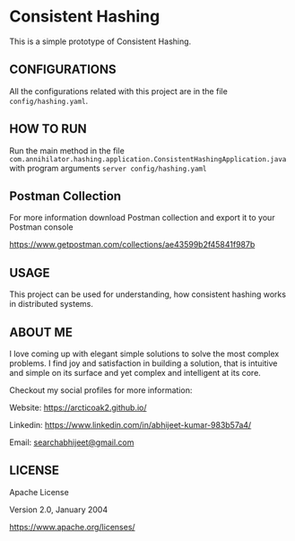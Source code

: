 # Consistent Hashing

This is a simple prototype of Consistent Hashing.

CONFIGURATIONS
---

All the configurations related with this project are in the file `config/hashing.yaml`.

HOW TO RUN
---

Run the main method in the file `com.annihilator.hashing.application.ConsistentHashingApplication.java` with program arguments `server config/hashing.yaml`

Postman Collection
---

For more information download Postman collection and export it to your Postman console

<https://www.getpostman.com/collections/ae43599b2f45841f987b>

USAGE
---

This project can be used for understanding, how consistent hashing works in distributed systems. 

ABOUT ME
---

I love coming up with elegant simple solutions to solve the most complex problems. I find joy and satisfaction in building a solution, that is intuitive and simple on its surface and yet complex and intelligent at its core. 

Checkout my social profiles for more information:

Website: <https://arcticoak2.github.io/>

Linkedin: <https://www.linkedin.com/in/abhijeet-kumar-983b57a4/>

Email: searchabhijeet@gmail.com

LICENSE
---

Apache License
                         
Version 2.0, January 2004
                        
https://www.apache.org/licenses/
